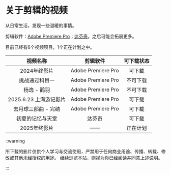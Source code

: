 # 关于剪辑的视频

从日常生活，发现一些温暖的事情。

剪辑软件：[Adobe Premiere Pro](https://www.adobe.com/products/premiere.html)；[达芬奇](https://www.blackmagicdesign.com/products/davinciresolve)。之后可能会拓展更多。

目前已经有6个视频项目，1个正在计划之中。

|视频名称|剪辑软件|可下载状态|
|:--:|:--:|:--:|
|2024年终影片|Adobe Premiere Pro|可下载|
|挑战通过科目一|Adobe Premiere Pro|不可下载|
|杨逸 - 鹳羽|Adobe Premiere Pro|不可下载|
|2025.6.23 上海游记影片|Adobe Premiere Pro|可下载|
|去月球三部曲 - 完结|Adobe Premiere Pro|可下载|
|初夏的记忆与天堂|达芬奇|可下载|
|2025年终影片|——|正在计划|

::warning

所下载的影片仅供个人学习与交流使用，严禁用于任何商业用途、传播、转载、修改或其他未经授权的用途。
继续浏览本站，则视为你已经阅读并同意上述说明。

:::
